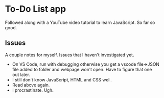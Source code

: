 # To-Do List app

Followed along with a YouTube video tutorial to learn JavaScript. So far so good. 

## Issues
A couple notes for myself. Issues that I haven't investigated yet.
* On VS Code, run with debugging otherwise you get a vscode file->JSON file added to folder and webpage won't open. Have to figure that one out later.
* I still don't know JavaScript, HTML and CSS well. 
* Read above again.
* I procrastinate. Ugh.